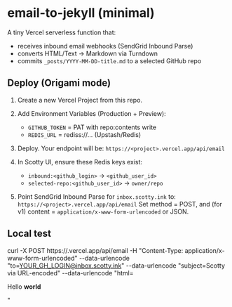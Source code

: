 # email-to-jekyll (minimal)

A tiny Vercel serverless function that:
- receives inbound email webhooks (SendGrid Inbound Parse)
- converts HTML/Text -> Markdown via Turndown
- commits `_posts/YYYY-MM-DD-title.md` to a selected GitHub repo

## Deploy (Origami mode)

1) Create a new Vercel Project from this repo.
2) Add Environment Variables (Production + Preview):
   - `GITHUB_TOKEN` = PAT with repo:contents write
   - `REDIS_URL`   = rediss://... (Upstash/Redis)
3) Deploy. Your endpoint will be:
   `https://<project>.vercel.app/api/email`

4) In Scotty UI, ensure these Redis keys exist:
   - `inbound:<github_login>` -> `<github_user_id>`
   - `selected-repo:<github_user_id>` -> `owner/repo`

5) Point SendGrid Inbound Parse for `inbox.scotty.ink` to:
   `https://<project>.vercel.app/api/email`
   Set method = POST, and (for v1) content = `application/x-www-form-urlencoded` or JSON.

## Local test

curl -X POST https://<project>.vercel.app/api/email       -H "Content-Type: application/x-www-form-urlencoded"       --data-urlencode "to=YOUR_GH_LOGIN@inbox.scotty.ink"       --data-urlencode "subject=Scotty via URL-encoded"       --data-urlencode "html=<p>Hello <b>world</b></p>"
